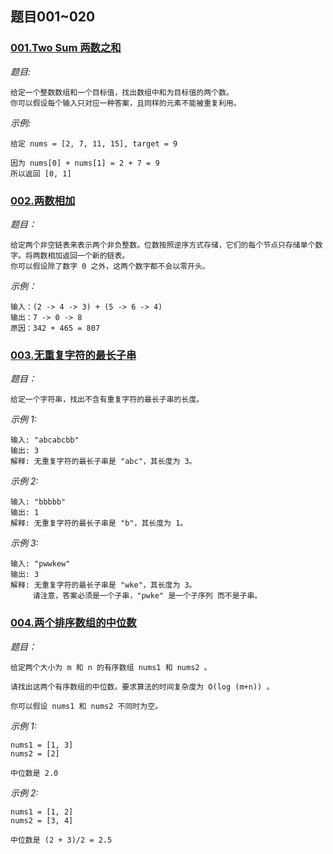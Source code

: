 ## 题目001~020
### [001.Two Sum 两数之和](https://leetcode-cn.com/problems/two-sum/description/)
*题目:*
```
给定一个整数数组和一个目标值，找出数组中和为目标值的两个数。
你可以假设每个输入只对应一种答案，且同样的元素不能被重复利用。
```

*示例:*
```
给定 nums = [2, 7, 11, 15], target = 9

因为 nums[0] + nums[1] = 2 + 7 = 9
所以返回 [0, 1]
```

### [002.两数相加](https://leetcode-cn.com/problems/add-two-numbers/description/)
*题目：*
```
给定两个非空链表来表示两个非负整数。位数按照逆序方式存储，它们的每个节点只存储单个数字。将两数相加返回一个新的链表。
你可以假设除了数字 0 之外，这两个数字都不会以零开头。
```

*示例：*
```
输入：(2 -> 4 -> 3) + (5 -> 6 -> 4)
输出：7 -> 0 -> 8
原因：342 + 465 = 807
```

### [003.无重复字符的最长子串](https://leetcode-cn.com/problems/longest-substring-without-repeating-characters/description/)
*题目：*
```
给定一个字符串，找出不含有重复字符的最长子串的长度。
```

*示例 1:*
```
输入: "abcabcbb"
输出: 3 
解释: 无重复字符的最长子串是 "abc"，其长度为 3。
```

*示例 2:*
```
输入: "bbbbb"
输出: 1
解释: 无重复字符的最长子串是 "b"，其长度为 1。
```

*示例 3:*
```
输入: "pwwkew"
输出: 3
解释: 无重复字符的最长子串是 "wke"，其长度为 3。
     请注意，答案必须是一个子串，"pwke" 是一个子序列 而不是子串。
```

### [004.两个排序数组的中位数](https://leetcode-cn.com/problems/median-of-two-sorted-arrays/description/)
*题目：*
```
给定两个大小为 m 和 n 的有序数组 nums1 和 nums2 。

请找出这两个有序数组的中位数。要求算法的时间复杂度为 O(log (m+n)) 。

你可以假设 nums1 和 nums2 不同时为空。
```

*示例 1:*
```
nums1 = [1, 3]
nums2 = [2]

中位数是 2.0
```

*示例 2:*
```
nums1 = [1, 2]
nums2 = [3, 4]

中位数是 (2 + 3)/2 = 2.5
```